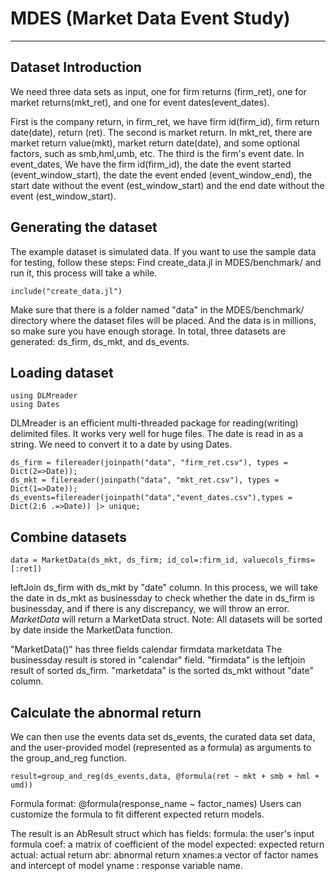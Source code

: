 # MDES (Market Data Event Study)
---
## Dataset Introduction
We need three data sets as input, one for firm returns (firm_ret), one for market returns(mkt_ret), and one for event dates(event_dates).

First is the company return, in firm_ret, we have firm id(firm_id), firm return date(date), return (ret).
The second is market return. In mkt_ret, there are market return value(mkt), market return date(date), and some optional factors, such as smb,hml,umb, etc.
The third is the firm's event date. In event_dates, We have the firm id(firm_id), the date the event started (event_window_start), the date the event ended (event_window_end), the start date without the event (est_window_start) and the end date without the event (est_window_start).


## Generating the dataset
The example dataset is simulated data. If you want to use the sample data for testing, follow these steps:
Find create_data.jl in MDES/benchmark/ and run it, this process will take a while.
```
include("create_data.jl")
```
Make sure that there is a folder named "data" in the MDES/benchmark/ directory where the dataset files will be placed. And the data is in millions, so make sure you have enough storage.
In total, three datasets are generated: ds_firm, ds_mkt, and ds_events.


## Loading dataset
```
using DLMreader
using Dates
```
DLMreader is an efficient multi-threaded package for reading(writing) delimited files. It works very well for huge files.
The date is read in as a string. We need to convert it to a date by using Dates.
```
ds_firm = filereader(joinpath("data", "firm_ret.csv"), types = Dict(2=>Date)); 
ds_mkt = filereader(joinpath("data", "mkt_ret.csv"), types = Dict(1=>Date));
ds_events=filereader(joinpath("data","event_dates.csv"),types = Dict(2:6 .=>Date)) |> unique;
```

## Combine datasets
```
data = MarketData(ds_mkt, ds_firm; id_col=:firm_id, valuecols_firms=[:ret])
```
leftJoin ds_firm with ds_mkt by "date" column. In this process, we will take the date in ds_mkt as businessday to check whether the date in ds_firm is businessday, and if there is any discrepancy, we will throw an error.
*MarketData* will return a MarketData struct.
Note: All datasets will be sorted by date inside the MarketData function.

"MarketData()" has three fields
    calendar
    firmdata
    marketdata
 The businessday result is stored in "calendar" field.
 "firmdata" is the leftjoin  result of sorted ds_firm.
 "marketdata" is the sorted ds_mkt without "date" column.


## Calculate the abnormal return

We can then use the events data set ds_events, the curated data set data, and the user-provided model (represented as a formula) as arguments to the group_and_reg function.
```
result=group_and_reg(ds_events,data, @formula(ret ~ mkt + smb + hml + umd))
```
Formula format: @formula(response_name ~ factor_names)
Users can customize the formula to fit different expected return models.

The result is an AbResult struct which has fields:
    formula: the user's input formula
    coef: a matrix of coefficient of the model
    expected: expected return
    actual: actual return
    abr: abnormal return
    xnames:a vector of factor names and intercept of model
    yname : response variable name.



    






















